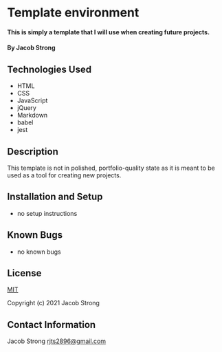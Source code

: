 # Template environment

#### This is simply a template that I will use when creating future projects.
#### By Jacob Strong

## Technologies Used

* HTML
* CSS
* JavaScript
* jQuery
* Markdown
* babel
* jest

## Description

This template is not in polished, portfolio-quality state as it is meant to be used as a tool for creating new projects.

## Installation and Setup

* no setup instructions

## Known Bugs

* no known bugs

## License

[MIT](https://en.wikipedia.org/wiki/MIT_License)

Copyright (c) 2021 Jacob Strong

## Contact Information

Jacob Strong <a href="mailto:rjts2896@gmail.com">rjts2896@gmail.com</a>